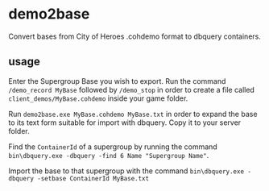 # demo2base

Convert bases from City of Heroes .cohdemo format to dbquery containers.

## usage

Enter the Supergroup Base you wish to export. Run the command `/demo_record MyBase` followed by `/demo_stop` in order to create a file called `client_demos/MyBase.cohdemo` inside your game folder.

Run `demo2base.exe MyBase.cohdemo MyBase.txt` in order to expand the base to its text form suitable for import with dbquery. Copy it to your server folder.

Find the `ContainerId` of a supergroup by running the command `bin\dbquery.exe -dbquery -find 6 Name "Supergroup Name"`.

Import the base to that supergroup with the command `bin\dbquery.exe -dbquery -setbase ContainerId MyBase.txt`
